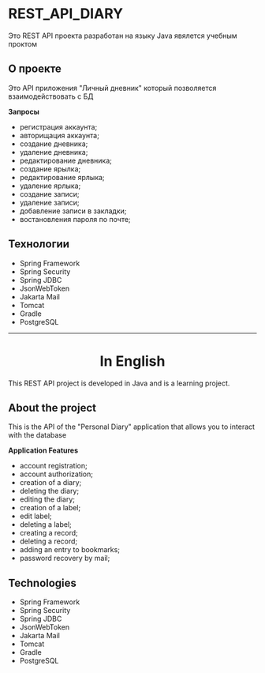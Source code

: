 # REST_API_DIARY

Это REST API проекта разработан на языку Java явялется учебным проктом

## О проекте

Это API приложения "Личный дневник" который позволяется взаимодействовать с БД

__Запросы__

- регистрация аккаунта;
- авторищация аккаунта;
- создание дневника;
- удаление дневника;
- редактирование дневника;
- создание ярылка;
- редактирование ярлыка;
- удаление ярлыка;
- создание записи;
- удаление записи;
- добавление записи в закладки;
- востановления пароля по почте;

## Технологии

- Spring Framework
- Spring Security
- Spring JDBC
- JsonWebToken
- Jakarta Mail
- Tomcat
- Gradle
- PostgreSQL

---
<h1 align="center">In English</h1>


This REST API project is developed in Java and is a learning project.

## About the project

This is the API of the "Personal Diary" application that allows you to interact with the database

__Application Features__

- account registration;
- account authorization;
- creation of a diary;
- deleting the diary;
- editing the diary;
- creation of a label;
- edit label;
- deleting a label;
- creating a record;
- deleting a record;
- adding an entry to bookmarks;
- password recovery by mail;

## Technologies

- Spring Framework
- Spring Security
- Spring JDBC
- JsonWebToken
- Jakarta Mail
- Tomcat
- Gradle
- PostgreSQL
